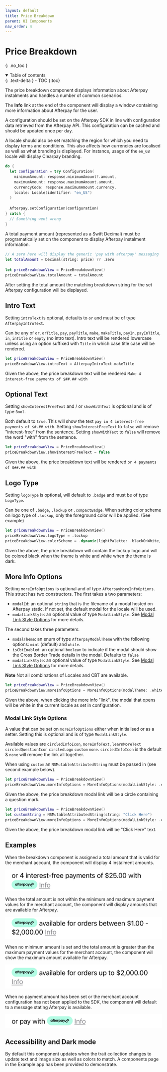 ```yaml
---
layout: default
title: Price Breakdown
parent: UI Components
nav_order: 4
---
```


# Price Breakdown
{: .no_toc }

<details open markdown="block">
  <summary>
    Table of contents
  </summary>
  {: .text-delta }
- TOC
{:toc}
</details>

The price breakdown component displays information about Afterpay instalments and handles a number of common scenarios.

The **Info** link at the end of the component will display a window containing more information about Afterpay for the user.

A configuration should be set on the Afterpay SDK in line with configuration data retrieved from the Afterpay API. This configuration can be cached and should be updated once per day.

A locale should also be set matching the region for which you need to display terms and conditions. This also affects how currencies are localised as well as what branding is displayed. For instance, usage of the `en_GB` locale will display Clearpay branding.

```swift
do {
  let configuration = try Configuration(
    minimumAmount: response.minimumAmount?.amount,
    maximumAmount: response.maximumAmount.amount,
    currencyCode: response.maximumAmount.currency,
    locale: Locale(identifier: "en_US")
  )

  Afterpay.setConfiguration(configuration)
} catch {
  // Something went wrong
}
```

A total payment amount (represented as a Swift Decimal) must be programatically set on the component to display Afterpay instalment information.

```swift
// A zero here will display the generic 'pay with afterpay' messaging
let totalAmount = Decimal(string: price) ?? .zero

let priceBreakdownView = PriceBreakdownView()
priceBreakdownView.totalAmount = totalAmount
```

After setting the total amount the matching breakdown string for the set Afterpay configuration will be displayed.

## Intro Text
Setting `introText` is optional, defaults to `or` and must be of type `AfterpayIntroText`.

Can be any of `or`, `orTitle`, `pay`, `payTitle`, `make`, `makeTitle`, `payIn`, `payInTitle`, `in`, `inTitle` or `empty` (no intro text).
Intro text will be rendered lowercase unless using an option suffixed with `Title` in which case title case will be rendered.

```swift
let priceBreakdownView = PriceBreakdownView()
priceBreakdownView.introText = AfterpayIntroText.makeTitle
```

Given the above, the price breakdown text will be rendered `Make 4 interest-free payments of $##.## with`

## Optional Text
Setting `showInterestFreeText` and / or `showWithText` is optional and is of type `Bool`.

Both default to `true`. This will show the text `pay in 4 interest-free payments of $#.## with`.
Setting `showInterestFreeText` to `false` will remove "interest-free" from the sentence.
Setting `showWithText` to `false` will remove the word "with" from the sentence.

```swift
let priceBreakdownView = PriceBreakdownView()
priceBreakdownView.showInterestFreeText = false
```

Given the above, the price breakdown text will be rendered `or 4 payments of $##.## with`

## Logo Type
Setting `logoType` is optional, will default to `.badge` and must be of type `LogoType`.

Can be one of `.badge`, `.lockup` or `.compactBadge`.
When setting color scheme on logo type of `.lockup`, only the foreground color will be applied. (See example)

```swift
let priceBreakdownView = PriceBreakdownView()
priceBreakdownView.logoType = .lockup
priceBreakdownView.colorScheme = .dynamic(lightPalette: .blackOnWhite, darkPalette: .whiteOnBlack)
```

Given the above, the price breakdown will contain the lockup logo and will be colored black when the theme is white and white when the theme is dark.

## More Info Options
Setting `moreInfoOptions` is optional and of type `AfterpayMoreInfoOptions`. This struct has two constructors.
The first takes a two parameters:
- `modalId`: an optional `string` that is the filename of a modal hosted on Afterpay static. If not set, the default modal for the locale will be used.
- `modalLinkStyle`: an optional value of type `ModalLinkStyle`. See [Modal Link Style Options](#modal-link-style-options) for more details.

The second takes three parameters:
- `modalTheme`: an enum of type `AfterpayModalTheme` with the following options: `mint` (default) and `white`.
- `isCbtEnabled`: an optional `boolean` to indicate if the modal should show the Cross Border Trade details in the modal. Defaults to `false`
- `modalLinkStyle`: an optional value of type `ModalLinkStyle`. See [Modal Link Style Options](#modal-link-style-options) for more details.

**Note**
Not all combinations of Locales and CBT are available.

```swift
let priceBreakdownView = PriceBreakdownView()
priceBreakdownView.moreInfoOptions = MoreInfoOptions(modalTheme: .white)
```
Given the above, when clicking the more info "link", the modal that opens will be white in the current locale as set in configuration.

### Modal Link Style Options
A value that can be set on `moreInfoOptions` either when initialised or as a setter. Setting this is optional and is of type `ModalLinkStyle`.

Available values are `circledInfoIcon`, `moreInfoText`, `learnMoreText` `circledQuestionIcon` `circledLogo` `custom` `none`.
`circledInfoIcon` is the default & `none` will remove the link all together.

When using `custom` an `NSMutableAttributedString` must be passed in (see second example below).

```swift
let priceBreakdownView = PriceBreakdownView()
priceBreakdownView.moreInfoOptions = MoreInfoOptions(modalLinkStyle: .circledQuestionIcon)
```

Given the above, the price breakdown modal link will be a circle containing a question mark.

```swift
let priceBreakdownView = PriceBreakdownView()
let customString = NSMutableAttributedString(string: "Click Here")
priceBreakdownView.moreInfoOptions = MoreInfoOptions(modalLinkStyle: .custom(customString))
```

Given the above, the price breakdown modal link will be "Click Here" text.

## Examples
When the breakdown component is assigned a total amount that is valid for the merchant account, the component will display 4 instalment amounts.

![Price breakdown example when valid][breakdown-valid]

When the total amount is not within the minimum and maximum payment values for the merchant account, the component will display amounts that are available for Afterpay.

![Price breakdown example when outside limits][breakdown-range]

When no minimum amount is set and the total amount is greater than the maximum payment values for the merchant account, the component will show the maximum amount available for Afterpay.

![Price breakdown example when outside limits and no minimum configuration set][breakdown-up-to]

When no payment amount has been set or the merchant account configuration has not been applied to the SDK, the component will default to a message stating Afterpay is available.

![Price breakdown example when outside limits][breakdown-no-config]

## Accessibility and Dark mode

By default this component updates when the trait collection changes to update text and image size as well as colors to match. A components page in the Example app has been provided to demonstrate.

[breakdown-valid]: ../images/breakdown-four-payments.png
[breakdown-range]: ../images/breakdown-range.png
[breakdown-up-to]: ../images/breakdown-up-to.png
[breakdown-no-config]: ../images/breakdown-no-configuration.png
